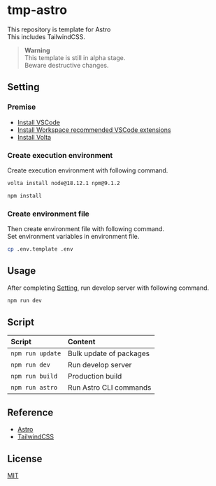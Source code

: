# tmp-astro

This repository is template for Astro  
This includes TailwindCSS.  

> **Warning**  
> This template is still in alpha stage.  
> Beware destructive changes.  

<h2 id="setting">Setting</h2>

<h3>Premise</h3>

- [Install VSCode](https://azure.microsoft.com/ja-jp/products/visual-studio-code/)
- [Install Workspace recommended VSCode extensions](https://code.visualstudio.com/docs/editor/extension-marketplace#_workspace-recommended-extensions)
- [Install Volta](https://docs.volta.sh/guide/getting-started)

<h3>Create execution environment</h3>

Create execution environment with following command.  

```zsh
volta install node@18.12.1 npm@9.1.2

npm install
```

<h3>Create environment file</h3>

Then create environment file with following command.  
Set environment variables in environment file.  

```zsh
cp .env.template .env
```

## Usage

After completing [Setting](./README.md#setting), run develop server with following command.  

```zsh
npm run dev
```

## Script

| Script | Content |
|:-------|:--------|
| `npm run update`| Bulk update of packages |
| `npm run dev` | Run develop server |
| `npm run build` | Production build |
| `npm run astro` | Run Astro CLI commands |

## Reference

- [Astro](https://astro.build/)
- [TailwindCSS](https://tailwindui.com/)

## License

[MIT](https://opensource.org/licenses/MIT)
